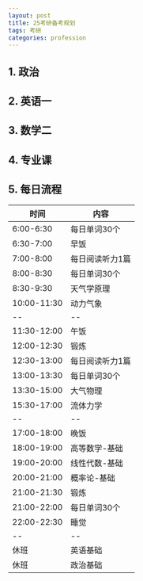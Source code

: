 ```yaml
---
layout: post
title: 25考研备考规划
tags: 考研
categories: profession
---
```


## 1. 政治


## 2. 英语一


## 3. 数学二


## 4. 专业课


## 5. 每日流程
时间 | 内容
-- | --
6:00-6:30 | 每日单词30个
6:30-7:00 | 早饭
7:00-8:00 | 每日阅读听力1篇
8:00-8:30 | 每日单词30个
8:30-9:30 | 天气学原理
10:00-11:30 | 动力气象
-- | -- 
11:30-12:00 | 午饭
12:00-12:30 | 锻炼
12:30-13:00 | 每日阅读听力1篇
13:00-13:30 | 每日单词30个
13:30-15:00 | 大气物理
15:30-17:00 | 流体力学
-- | --
17:00-18:00 | 晚饭
18:00-19:00 | 高等数学-基础
19:00-20:00 | 线性代数-基础
20:00-21:00 | 概率论-基础
21:00-21:30 | 锻炼
21:00-22:00 | 每日单词30个
22:00-22:30 | 睡觉 
-- | --
休班 | 英语基础
休班 | 政治基础 
